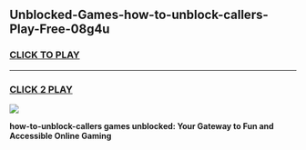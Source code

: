 
## Unblocked-Games-how-to-unblock-callers-Play-Free-08g4u
<h3>
<a href="https://premium76.site?title=how-to-unblock-callers&ref=12A">CLICK TO PLAY</a></h3>
<hr>

<h3>
<a href="https://premium76.site?title=how-to-unblock-callers&ref=12A">CLICK 2 PLAY</a>
  
</h3>

<a href="https://premium76.site?title=how-to-unblock-callers&ref=12A"><img src="https://clearcache.store/games.png"></a>


**how-to-unblock-callers games unblocked: Your Gateway to Fun and Accessible Online Gaming**
